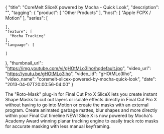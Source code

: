 {
  "title": "CoreMelt SliceX powered by Mocha - Quick Look",
  "description": "",
  "tagging": {
    "product": [
      "Other Products"
    ],
    "host": [
      "Apple FCPX / Motion"
    ],
    "series": [

    ],
    "feature": [
      "Mocha Tracking"
    ],
    "language": [

    ]
  },
  "thumbnail_url": "https://img.youtube.com/vi/gHOtMLo3lho/hqdefault.jpg",
  "video_url": "https://youtu.be/gHOtMLo3lho",
  "video_id": "gHOtMLo3lho",
  "video_name": "coremelt-slicex-powered-by-mocha-quick-look",
  "date": "2013-04-07T20:00:56-04:00"
}

The "Roto-Mask" plug-in for Final Cut Pro X SliceX lets you create instant
Shape Masks to cut out layers or isolate effects directly in Final Cut Pro X
without having to go into Motion or create the masks with an external program.
Create animated garbage mattes, blur shapes and more directly within your
Final Cut timeline NEW! Slice X is now powered by Mocha's Academy Award
winning planar tracking engine to easily track roto masks for accurate masking
with less manual keyframing.


